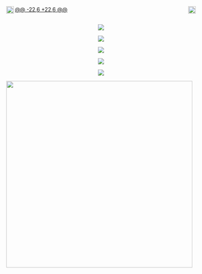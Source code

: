 <a href="https://pinterest.com">
  <img align="right" alt="HalbertKun Pinterest" width="20px" src="https://cdn.jsdelivr.net/npm/simple-icons@v3/icons/pinterest.svg" />
</a>
<a href="https://t.me/X_Newbie">
<a href="https://t.me/HalbertKun">
  <img align="left" alt="HalbertKun Telegram" width="20px" src="https://cdn.jsdelivr.net/npm/simple-icons@v3/icons/telegram.svg" />
</a>
<a href="https://twitter.com">
@@ -22,6 +22,6 @@
</a>
<br>
<br><p align="center"><a href="https://github.com/HalbertKun"><img src="https://img.shields.io/badge/dynamic/json?logo=github&label=GitHub+Followers&labelColor=282c34&color=181717&query=%24.data.totalSubs&url=https%3A%2F%2Fapi.spencerwoo.com%2Fsubstats%2F%3Fsource%3Dgithub%26queryKey%3Dximfine&longCache=true"></a></p>
<p align="center"><a href="https://github.com/HalbertKun"><img src="https://github-readme-stats.vercel.app/api?username=xluxz&show_icons=true&theme=radical"></a></p>
<p align="center"><a href="https://github.com/HalbertKun"><img src="https://github-readme-stats.vercel.app/api/top-langs/?username=xluxz&theme=radical&layout=compact"></a></p>
<p align="center"><a href="https://github.com/HalbertKun"><img src="https://github-readme-stats.vercel.app/api?username=HalbertKun&show_icons=true&theme=radical"></a></p>
<p align="center"><a href="https://github.com/HalbertKun"><img src="https://github-readme-stats.vercel.app/api/top-langs/?username=HalbertKun&theme=radical&layout=compact"></a></p>
<img src="https://camo.githubusercontent.com/992babdffd8c74a1502de375fbdf7e4d54773242/68747470733a2f2f6d656469612e67697068792e636f6d2f6d656469612f53576f536b4e36447854737a71494b4571762f67697068792e676966" width="495px">
